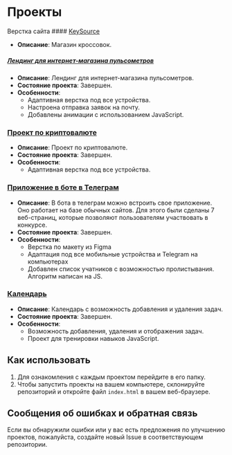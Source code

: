 # Проекты

Верстка сайта #### [KeySource](https://nikita-shalamov.github.io/key-source/index.html)
- **Описание**: Магазин кроссовок.

##### [Лендинг для интернет-магазина пульсометров](https://nikita-shalamov.github.io/pulse)

- **Описание**: Лендинг для интернет-магазина пульсометров.
- **Состояние проекта**: Завершен.
- **Особенности**:
  - Адаптивная верстка под все устройства.
  - Настроена отправка заявок на почту.
  - Добавлены анимации с использованием JavaScript.

### [Проект по криптовалюте](https://nikita-shalamov.github.io/crypto)

- **Описание**: Проект по криптовалюте.
- **Состояние проекта**: Завершен.
- **Особенности**:
  - Адаптивная верстка под все устройства.
 
### [Приложение в боте в Телеграм](https://github.com/nikita-shalamov/nikita-shalamov.github.io/tree/main/telegram_app#readme)

- **Описание**: В бота в телеграм можно встроить свое приложение. Оно работает на базе обычных сайтов. Для этого были сделаны 7 веб-страниц, которые позволяют пользователям участвовать в конкурсе.
- **Состояние проекта**: Завершен.
- **Особенности**:
  - Верстка по макету из Figma
  - Адаптация под все мобильные устройства и Telegram на компьютерах
  - Добавлен список учатников с возможностью пролистывания. Алгоритм написан на JS.


### [Календарь](https://nikita-shalamov.github.io/todo)

- **Описание**: Календарь с возможность добавления и удаления задач.
- **Состояние проекта**: Завершен.
- **Особенности**:
  - Возможность добавления, удаления и отображения задач.
  - Проект для тренировки навыков JavaScript.

## Как использовать

1. Для ознакомления с каждым проектом перейдите в его папку.
2. Чтобы запустить проекты на вашем компьютере, склонируйте репозиторий и откройте файл `index.html` в вашем веб-браузере.

## Сообщения об ошибках и обратная связь

Если вы обнаружили ошибки или у вас есть предложения по улучшению проектов, пожалуйста, создайте новый Issue в соответствующем репозитории.
